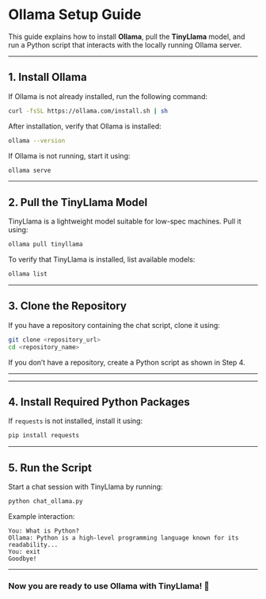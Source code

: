 # Ollama Setup Guide

This guide explains how to install **Ollama**, pull the **TinyLlama** model, and run a Python script that interacts with the locally running Ollama server.

---

## **1. Install Ollama**
If Ollama is not already installed, run the following command:

```bash
curl -fsSL https://ollama.com/install.sh | sh
```

After installation, verify that Ollama is installed:

```bash
ollama --version
```

If Ollama is not running, start it using:

```bash
ollama serve
```

---

## **2. Pull the TinyLlama Model**
TinyLlama is a lightweight model suitable for low-spec machines. Pull it using:

```bash
ollama pull tinyllama
```

To verify that TinyLlama is installed, list available models:

```bash
ollama list
```

---

## **3. Clone the Repository**
If you have a repository containing the chat script, clone it using:

```bash
git clone <repository_url>
cd <repository_name>
```

If you don’t have a repository, create a Python script as shown in Step 4.

---



---

## **4. Install Required Python Packages**
If `requests` is not installed, install it using:

```bash
pip install requests
```

---

## **5. Run the Script**
Start a chat session with TinyLlama by running:

```bash
python chat_ollama.py
```

Example interaction:
```
You: What is Python?
Ollama: Python is a high-level programming language known for its readability...
You: exit
Goodbye!
```

---


### Now you are ready to use Ollama with TinyLlama! 🚀

